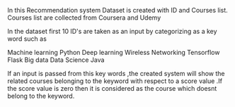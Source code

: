 In this Recommendation system Dataset is created with ID and Courses list. Courses list are collected from Coursera and Udemy

In the dataset first 10 ID's are taken as an input by categorizing as a key word such as 

Machine learning
Python
Deep learning
Wireless
Networking
Tensorflow
Flask
Big data
Data Science
Java


If an input is passed from this key words ,the created system will show the related courses belonging to the keyword with respect to a score value .If the score value is zero then it is considered as the course which doesnt belong to the keyword.

